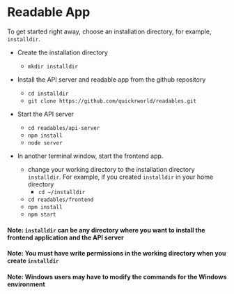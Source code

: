 # Readable App

To get started right away, choose an installation directory, for example, `installdir`.

* Create the installation directory
    - `mkdir installdir`

* Install the API server and readable app from the github repository
    - `cd installdir`
    - `git clone https://github.com/quickrworld/readables.git`

* Start the API server
    - `cd readables/api-server`
    - `npm install`
    - `node server`
    
* In another terminal window, start the frontend app.
    - change your working directory to the installation directory `installdir`. For example, if you created `installdir` in your home directory
        - `cd ~/installdir`
    - `cd readables/frontend`
    - `npm install`
    - `npm start`

#### Note: `installdir` can be any directory where you want to install the frontend application and the API server
#### Note: You must have write permissions in the working directory when you create `installdir`
#### Note: Windows users may have to modify the commands for the Windows environment
